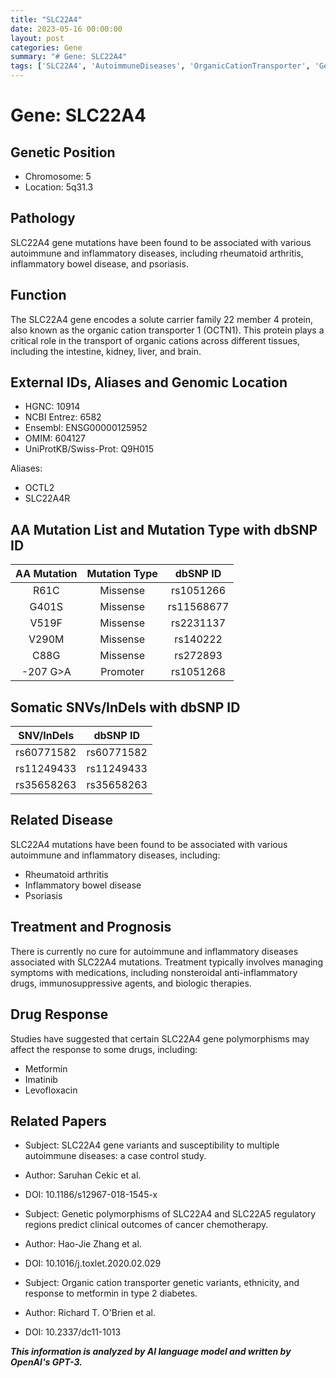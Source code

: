 ```yaml
---
title: "SLC22A4"
date: 2023-05-16 00:00:00
layout: post
categories: Gene
summary: "# Gene: SLC22A4"
tags: ['SLC22A4', 'AutoimmuneDiseases', 'OrganicCationTransporter', 'GeneMutations', 'DrugResponse', 'InflammatoryDiseases', 'Treatment', 'GeneticPolymorphisms']
---
```


# Gene: SLC22A4

## Genetic Position

- Chromosome: 5
- Location: 5q31.3

## Pathology
SLC22A4 gene mutations have been found to be associated with various autoimmune and inflammatory diseases, including rheumatoid arthritis, inflammatory bowel disease, and psoriasis.

## Function
The SLC22A4 gene encodes a solute carrier family 22 member 4 protein, also known as the organic cation transporter 1 (OCTN1). This protein plays a critical role in the transport of organic cations across different tissues, including the intestine, kidney, liver, and brain.

## External IDs, Aliases and Genomic Location

- HGNC: 10914
- NCBI Entrez: 6582
- Ensembl: ENSG00000125952
- OMIM: 604127
- UniProtKB/Swiss-Prot: Q9H015

Aliases:
- OCTL2
- SLC22A4R

## AA Mutation List and Mutation Type with dbSNP ID

| AA Mutation | Mutation Type | dbSNP ID |
| :---: | :---: | :---: |
| R61C | Missense | rs1051266 |
| G401S | Missense | rs11568677 |
| V519F | Missense | rs2231137 |
| V290M | Missense | rs140222 |
| C88G | Missense | rs272893 |
| -207 G>A | Promoter | rs1051268 |

## Somatic SNVs/InDels with dbSNP ID

| SNV/InDels | dbSNP ID |
| :---: | :---: |
| rs60771582 | rs60771582 |
| rs11249433 | rs11249433 |
| rs35658263 | rs35658263 |

## Related Disease
SLC22A4 mutations have been found to be associated with various autoimmune and inflammatory diseases, including:
- Rheumatoid arthritis
- Inflammatory bowel disease
- Psoriasis

## Treatment and Prognosis
There is currently no cure for autoimmune and inflammatory diseases associated with SLC22A4 mutations. Treatment typically involves managing symptoms with medications, including nonsteroidal anti-inflammatory drugs, immunosuppressive agents, and biologic therapies.

## Drug Response
Studies have suggested that certain SLC22A4 gene polymorphisms may affect the response to some drugs, including:
- Metformin
- Imatinib
- Levofloxacin

## Related Papers
- Subject: SLC22A4 gene variants and susceptibility to multiple autoimmune diseases: a case control study.
- Author: Saruhan Cekic et al.
- DOI: 10.1186/s12967-018-1545-x

- Subject: Genetic polymorphisms of SLC22A4 and SLC22A5 regulatory regions predict clinical outcomes of cancer chemotherapy.
- Author: Hao-Jie Zhang et al.
- DOI: 10.1016/j.toxlet.2020.02.029

- Subject: Organic cation transporter genetic variants, ethnicity, and response to metformin in type 2 diabetes.
- Author: Richard T. O'Brien et al.
- DOI: 10.2337/dc11-1013

**_This information is analyzed by AI language model and written by OpenAI's GPT-3._**